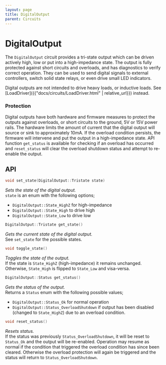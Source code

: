 ```yaml
---
layout: page
title: DigitalOutput
parent: Circuits
---
```


# DigitalOutput
The `DigitalOutput` circuit provides a tri-state output which can be driven actively high, low or put into a high-impedance state. The output is fully protected against short circuits and overloads, and has diagnostics to verify correct operation. They can be used to send digital signals to external controllers, switch solid state relays, or even drive small LED indicators.  

Digital outputs are not intended to drive heavy loads, or inductive loads. See [LoadDriver]({{"docs/circuits/LoadDriver.html" | relative_url}}) instead.


### Protection
Digital outputs have both hardware and firmware measures to protect the outputs against overloads, or short circuits to the ground, 5V or 15V power rails. The hardware limits the amount of current that the digital output will source or sink to approximately 10mA. If the overload condition persists, the firmware will intervene and put the output in a high-impedance state. API function `get_status` is available for checking if an overload has occurred and `reset_status` will clear the overload shutdown status and attempt to re-enable the output.

## API

```cpp
void set_state(DigitalOutput::Tristate state)
```
*Sets the state of the digital output.*  
`state` is an enum with the following options;  
* `DigitalOutput::State_HighZ` for high-impedance
* `DigitalOutput::State_High` to drive high
* `DigitalOutput::State_Low` to drive low

```cpp
DigitalOutput::Tristate get_state()
```
*Gets the current state of the digital output.*  
See `set_state` for the possible states.

```cpp
void toggle_state()
```
*Toggles the state of the output.*  
If the state is `State_HighZ` (high-impedance) it remains unchanged. Otherwise, `State_High` is flipped to `State_Low` and visa-versa.

```cpp
DigitalOutput::Status get_status()
```
*Gets the status of the output.*  
Returns a `Status` enum with the following possible values;
* `DigitalOutput::Status_Ok` for normal operation
* `DigitalOutput::Status_OverloadShutdown` if output has been disabled (changed to `State_HighZ`) due to an overload condition.

```cpp
void reset_status()
```
*Resets status.*  
If the status was previously `Status_OverloadShutdown`, it will be reset to `Status_Ok` and the output will be re-enabled. Operation may resume as normal if the condition that triggered the overload condition has since been cleared. Otherwise the overload protection will again be triggered and the status will return to `Status_OverloadShutdown`.
